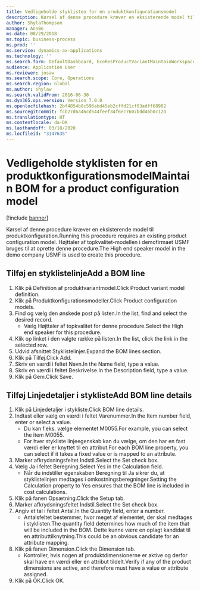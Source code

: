 ```yaml
---
title: Vedligeholde styklisten for en produktkonfigurationsmodel
description: Kørsel af denne procedure kræver en eksisterende model til produktkonfiguration.
author: ShylaThompson
manager: AnnBe
ms.date: 08/29/2018
ms.topic: business-process
ms.prod: ''
ms.service: dynamics-ax-applications
ms.technology: ''
ms.search.form: DefaultDashboard, EcoResProductVariantMaintainWorkspace, PCProductConfigurationModelListPage, PCProductConfigurationModelDetails, PCBOMLineDetails, InventItemIdLookupSimple
audience: Application User
ms.reviewer: josaw
ms.search.scope: Core, Operations
ms.search.region: Global
ms.author: shylaw
ms.search.validFrom: 2016-06-30
ms.dyn365.ops.version: Version 7.0.0
ms.openlocfilehash: 2bf4854b8c596abd45eb2cffd21cf03adff68982
ms.sourcegitcommit: fcb27d6a46cd544feef34f6ec7607bdd46b0c12b
ms.translationtype: HT
ms.contentlocale: da-DK
ms.lasthandoff: 03/18/2020
ms.locfileid: "3147635"
---
```

# <a name="maintain-bom-for-a-product-configuration-model"></a><span data-ttu-id="b33de-103">Vedligeholde styklisten for en produktkonfigurationsmodel</span><span class="sxs-lookup"><span data-stu-id="b33de-103">Maintain BOM for a product configuration model</span></span>

[!include [banner](../../includes/banner.md)]

<span data-ttu-id="b33de-104">Kørsel af denne procedure kræver en eksisterende model til produktkonfiguration.</span><span class="sxs-lookup"><span data-stu-id="b33de-104">Running this procedure requires an existing product configuration model.</span></span> <span data-ttu-id="b33de-105">Højttaler af topkvalitet-modellen i demofirmaet USMF bruges til at oprette denne procedure.</span><span class="sxs-lookup"><span data-stu-id="b33de-105">The High end speaker model in the demo company USMF is used to create this procedure.</span></span>


## <a name="add-a-bom-line"></a><span data-ttu-id="b33de-106">Tilføj en styklistelinje</span><span class="sxs-lookup"><span data-stu-id="b33de-106">Add a BOM line</span></span>
1. <span data-ttu-id="b33de-107">Klik på Definition af produktvariantmodel.</span><span class="sxs-lookup"><span data-stu-id="b33de-107">Click Product variant model definition.</span></span>
2. <span data-ttu-id="b33de-108">Klik på Produktkonfigurationsmodeller.</span><span class="sxs-lookup"><span data-stu-id="b33de-108">Click Product configuration models.</span></span>
3. <span data-ttu-id="b33de-109">Find og vælg den ønskede post på listen.</span><span class="sxs-lookup"><span data-stu-id="b33de-109">In the list, find and select the desired record.</span></span>
    * <span data-ttu-id="b33de-110">Vælg Højttaler af topkvalitet for denne procedure.</span><span class="sxs-lookup"><span data-stu-id="b33de-110">Select the High end speaker for this procedure.</span></span>  
4. <span data-ttu-id="b33de-111">Klik op linket i den valgte række på listen.</span><span class="sxs-lookup"><span data-stu-id="b33de-111">In the list, click the link in the selected row.</span></span>
5. <span data-ttu-id="b33de-112">Udvid afsnittet Styklistelinjer.</span><span class="sxs-lookup"><span data-stu-id="b33de-112">Expand the BOM lines section.</span></span>
6. <span data-ttu-id="b33de-113">Klik på Tilføj.</span><span class="sxs-lookup"><span data-stu-id="b33de-113">Click Add.</span></span>
7. <span data-ttu-id="b33de-114">Skriv en værdi i feltet Navn.</span><span class="sxs-lookup"><span data-stu-id="b33de-114">In the Name field, type a value.</span></span>
8. <span data-ttu-id="b33de-115">Skriv en værdi i feltet Beskrivelse.</span><span class="sxs-lookup"><span data-stu-id="b33de-115">In the Description field, type a value.</span></span>
9. <span data-ttu-id="b33de-116">Klik på Gem.</span><span class="sxs-lookup"><span data-stu-id="b33de-116">Click Save.</span></span>

## <a name="add-bom-line-details"></a><span data-ttu-id="b33de-117">Tilføj Linjedetaljer i stykliste</span><span class="sxs-lookup"><span data-stu-id="b33de-117">Add BOM line details</span></span>
1. <span data-ttu-id="b33de-118">Klik på Linjedetaljer i stykliste.</span><span class="sxs-lookup"><span data-stu-id="b33de-118">Click BOM line details.</span></span>
2. <span data-ttu-id="b33de-119">Indtast eller vælg en værdi i feltet Varenummer.</span><span class="sxs-lookup"><span data-stu-id="b33de-119">In the Item number field, enter or select a value.</span></span>
    * <span data-ttu-id="b33de-120">Du kan f.eks. vælge elementet M0055.</span><span class="sxs-lookup"><span data-stu-id="b33de-120">For example, you can select the item M0055.</span></span>  
    * <span data-ttu-id="b33de-121">For hver stykliste linjeegenskab kan du vælge, om den har en fast værdi eller er knyttet til en attribut.</span><span class="sxs-lookup"><span data-stu-id="b33de-121">For each BOM line property, you can select if it takes a fixed value or is mapped to an attribute.</span></span>  
3. <span data-ttu-id="b33de-122">Marker afkrydsningsfeltet Indstil.</span><span class="sxs-lookup"><span data-stu-id="b33de-122">Select the Set check box.</span></span>
4. <span data-ttu-id="b33de-123">Vælg Ja i feltet Beregning.</span><span class="sxs-lookup"><span data-stu-id="b33de-123">Select Yes in the Calculation field.</span></span>
    * <span data-ttu-id="b33de-124">Når du indstiller egenskaben Beregning til Ja sikrer du, at styklistelinjen medtages i omkostningsberegninger.</span><span class="sxs-lookup"><span data-stu-id="b33de-124">Setting the Calculation property to Yes ensures that the BOM line is included in cost calculations.</span></span>  
5. <span data-ttu-id="b33de-125">Klik på fanen Opsætning.</span><span class="sxs-lookup"><span data-stu-id="b33de-125">Click the Setup tab.</span></span>
6. <span data-ttu-id="b33de-126">Marker afkrydsningsfeltet Indstil.</span><span class="sxs-lookup"><span data-stu-id="b33de-126">Select the Set check box.</span></span>
7. <span data-ttu-id="b33de-127">Angiv et tal i feltet Antal.</span><span class="sxs-lookup"><span data-stu-id="b33de-127">In the Quantity field, enter a number.</span></span>
    * <span data-ttu-id="b33de-128">Antalsfeltet bestemmer, hvor meget af elementet, der skal medtages i styklisten.</span><span class="sxs-lookup"><span data-stu-id="b33de-128">The quantity field determines how much of the item that will be included in the BOM.</span></span> <span data-ttu-id="b33de-129">Dette kunne være en oplagt kandidat til en attributtilknytning.</span><span class="sxs-lookup"><span data-stu-id="b33de-129">This could be an obvious candidate for an attribute mapping.</span></span>  
8. <span data-ttu-id="b33de-130">Klik på fanen Dimension.</span><span class="sxs-lookup"><span data-stu-id="b33de-130">Click the Dimension tab.</span></span>
    * <span data-ttu-id="b33de-131">Kontroller, hvis nogen af produktdimensionerne er aktive og derfor skal have en værdi eller en attribut tildelt.</span><span class="sxs-lookup"><span data-stu-id="b33de-131">Verify if any of the product dimensions are active,  and therefore must have a value or attribute assigned.</span></span>  
9. <span data-ttu-id="b33de-132">Klik på OK.</span><span class="sxs-lookup"><span data-stu-id="b33de-132">Click OK.</span></span>

